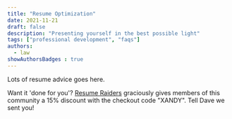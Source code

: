 ```yaml
---
title: "Resume Optimization"
date: 2021-11-21
draft: false
description: "Presenting yourself in the best possible light"
tags: ["professional development", "faqs"]
authors:
  - law
showAuthorsBadges : true 
---
```

Lots of resume advice goes here.  


Want it 'done for you'?  [Resume Raiders](https://resumeraiders.com) graciously gives members of this community a 15% discount with the checkout code "XANDY".  Tell Dave we sent you! 
